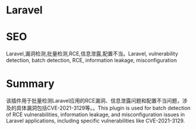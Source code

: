 # Laravel
# SEO
Laravel,漏洞检测,批量检测,RCE,信息泄露,配置不当。Laravel, vulnerability detection, batch detection, RCE, information leakage, misconfiguration
# Summary
该插件用于批量检测Laravel应用的RCE漏洞、信息泄露问题和配置不当问题，涉及的具体漏洞包括CVE-2021-3129等。。This plugin is used for batch detection of RCE vulnerabilities, information leakage, and misconfiguration issues in Laravel applications, including specific vulnerabilities like CVE-2021-3129.
